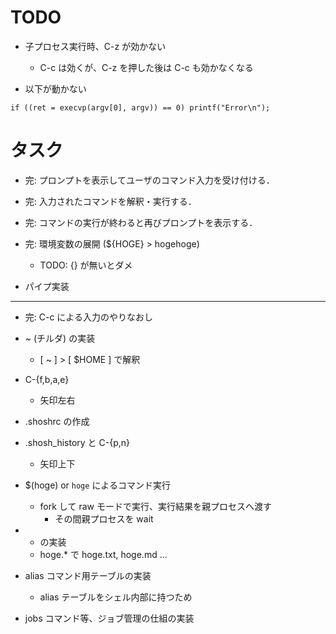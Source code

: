 # TODO

- 子プロセス実行時、C-z が効かない
  - C-c は効くが、C-z を押した後は C-c も効かなくなる

- 以下が動かない
```
if ((ret = execvp(argv[0], argv)) == 0) printf("Error\n");
```

# タスク

- 完: プロンプトを表示してユーザのコマンド入力を受け付ける．

- 完: 入力されたコマンドを解釈・実行する．

- 完: コマンドの実行が終わると再びプロンプトを表示する．

- 完: 環境変数の展開 (${HOGE} > hogehoge)
    - TODO: {} が無いとダメ

- パイプ実装

---

- 完: C-c による入力のやりなおし

- ~ (チルダ) の実装
  - [ ~ ] > [ $HOME ] で解釈

- C-{f,b,a,e}
  - 矢印左右

- .shoshrc の作成

- .shosh_history と C-{p,n}
  -  矢印上下

- $(hoge) or `hoge` によるコマンド実行
    - fork して raw モードで実行、実行結果を親プロセスへ渡す
      - その間親プロセスを wait

- * の実装
  - hoge.* で hoge.txt, hoge.md ...

- alias コマンド用テーブルの実装
  - alias テーブルをシェル内部に持つため

- jobs コマンド等、ジョブ管理の仕組の実装
